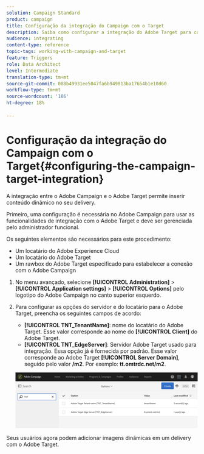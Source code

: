 ```yaml
---
solution: Campaign Standard
product: campaign
title: Configuração da integração do Campaign com o Target
description: Saiba como configurar a integração do Adobe Target para começar a usar conteúdo dinâmico no Adobe Campaign.
audience: integrating
content-type: reference
topic-tags: working-with-campaign-and-target
feature: Triggers
role: Data Architect
level: Intermediate
translation-type: tm+mt
source-git-commit: 088b49931ee5047fa6b949813ba17654b1e10d60
workflow-type: tm+mt
source-wordcount: '186'
ht-degree: 18%

---
```



# Configuração da integração do Campaign com o Target{#configuring-the-campaign-target-integration}

A integração entre o Adobe Campaign e o Adobe Target permite inserir conteúdo dinâmico no seu delivery.

Primeiro, uma configuração é necessária no Adobe Campaign para usar as funcionalidades de integração com o Adobe Target e deve ser gerenciada pelo administrador funcional.

Os seguintes elementos são necessários para este procedimento:

* Um locatário do Adobe Experience Cloud
* Um locatário do Adobe Target
* Um rawbox do Adobe Target especificado para estabelecer a conexão com o Adobe Campaign

1. No menu avançado, selecione **[!UICONTROL Administration]** > **[!UICONTROL Application settings]** > **[!UICONTROL Options]** pelo logotipo do Adobe Campaign no canto superior esquerdo.
1. Para configurar as opções do servidor e do locatário para o Adobe Target, preencha os seguintes campos de acordo:

   * **[!UICONTROL TNT_TenantName]**: nome do locatário do Adobe Target. Esse valor corresponde ao nome do **[!UICONTROL Client]** do Adobe Target.
   * **[!UICONTROL TNT_EdgeServer]**: Servidor Adobe Target usado para integração. Essa opção já é fornecida por padrão. Esse valor corresponde ao Adobe Target **[!UICONTROL Server Domain]**, seguido pelo valor **/m2**. Por exemplo: **tt.omtrdc.net/m2**.

   ![](assets/tar_options.png)

Seus usuários agora podem adicionar imagens dinâmicas em um delivery com o Adobe Target.
